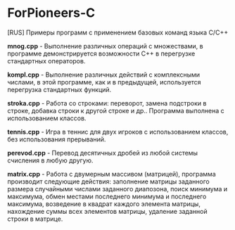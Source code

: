 # ForPioneers-C
[RUS] Примеры программ с применением базовых команд языка C/C++

**mnog.cpp** - Выполнение различных операций с множествами, в программе демонстрируется возможности C++ в перегрузке стандартных операторов.

**kompl.cpp** - Выполнение различных действий с комплексными числами, в этой программе, как и в предыдущей, используется перегрузка стандартных функций.

**stroka.cpp** - Работа со строками: переворот, замена подстроки в строке, добавка строки к другой строке и др.. Программа выполнена с использованием классов.

**tennis.cpp** - Игра в теннис для двух игроков с использованием классов, без использования прерываний.

**perevod.cpp** - Перевод десятичных дробей из любой системы счисления в любую другую.

**matrix.cpp** - Работа с двумерным массивом (матрицей), программа производит следующие действия: заполнение матрицы заданного размера случайными числами заданного диапозона, поиск минимума и максимума, обмен местами последнего минимума и последнего максимума, возведение в квадрат каждого элемента матрицы, нахождение суммы всех элементов матрицы, удаление заданной строки в матрице.
